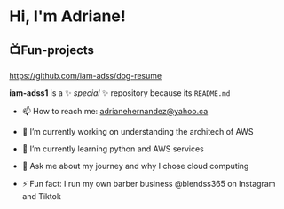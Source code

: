 <h1>Hi, I'm Adriane! </h1>

<h2>📺Fun-projects </h2>

https://github.com/iam-adss/dog-resume

**iam-adss1** is a ✨ _special_ ✨ repository because its `README.md`

- 📫 How to reach me: adrianehernandez@yahoo.ca

- 🔭 I’m currently working on understanding the architech of AWS 
- 🌱 I’m currently learning python and AWS services
- 💬 Ask me about my journey and why I chose cloud computing
- ⚡ Fun fact: I run my own barber business @blendss365 on Instagram and Tiktok

